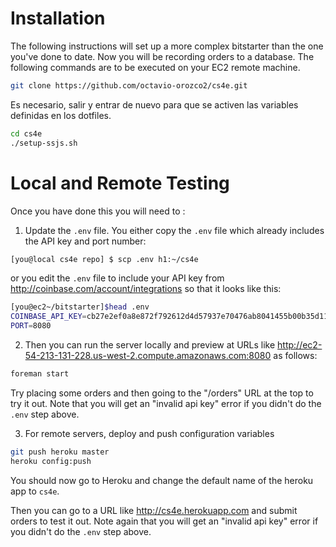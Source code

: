 Installation
============
The following instructions will set up a more complex bitstarter than the
one you've done to date. Now you will be recording orders to a database.
The following commands are to be executed on your EC2 remote machine.

```sh
git clone https://github.com/octavio-orozco2/cs4e.git
```
Es necesario, salir y entrar de nuevo para que se activen las variables
definidas en los dotfiles.

```sh
cd cs4e
./setup-ssjs.sh
```

Local and Remote Testing
========================
Once you have done this you will need to :
 
1. Update the `.env` file. You either copy the `.env` file which already includes the API key and port number:

```bash
[you@local cs4e repo] $ scp .env h1:~/cs4e
```

or you edit the `.env` file to include your API key from
http://coinbase.com/account/integrations so that it looks like this:

```bash
[you@ec2~/bitstarter]$head .env
COINBASE_API_KEY=cb27e2ef0a8e872f792612d4d57937e70476ab8041455b00b35d1196cf80f50d
PORT=8080
```

2. Then you can run the server locally and preview at URLs like http://ec2-54-213-131-228.us-west-2.compute.amazonaws.com:8080 as follows:

```sh
foreman start
```

Try placing some orders and then going to the "/orders" URL at the top to
try it out. Note that you will get an "invalid api key" error if you didn't
do the `.env` step above.


3. For remote servers, deploy and push configuration variables

```sh
git push heroku master
heroku config:push
```

You should now go to Heroku and change the default name of the heroku app
to `cs4e`.

Then you can go to a URL like http://cs4e.herokuapp.com and submit
orders to test it out. Note again that you will get an "invalid api key"
error if you didn't do the `.env` step above.

